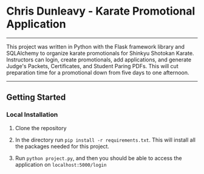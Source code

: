 # Chris Dunleavy - Karate Promotional Application
----
This project was written in Python with the Flask framework library and SQLAlchemy to organize karate promotionals for Shinkyu Shotokan Karate. Instructors can login, create promotionals, add applications, and generate Judge's Packets, Certificates, and Student Paring PDFs. This will cut preparation time for a promotional down from five days to one afternoon.

----
## Getting Started
### Local Installation
1. Clone the repository

2. In the directory run `pip install -r requirements.txt`. This will install all the packages needed for this project.

3. Run `python project.py`, and then you should be able to access the application on `localhost:5000/login`


